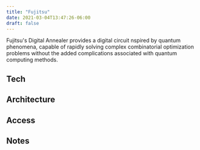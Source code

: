 ```yaml
---
title: "Fujitsu"
date: 2021-03-04T13:47:26-06:00
draft: false
---
```


Fujitsu's Digital Annealer provides a digital circuit nspired by quantum phenomena, capable of rapidly solving complex combinatorial optimization problems without the added complications associated with quantum computing methods.

## Tech


## Architecture


## Access


## Notes